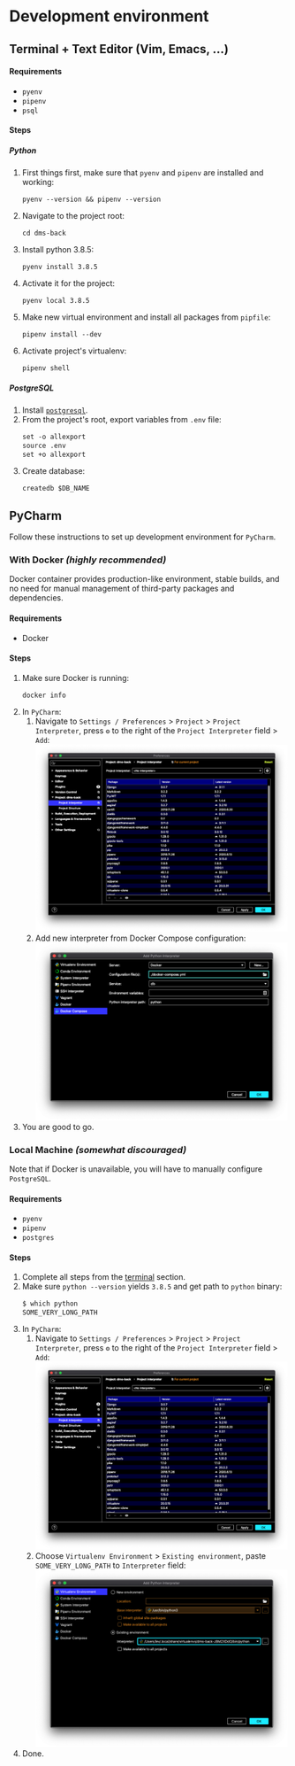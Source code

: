 # Development environment

## Terminal + Text Editor (Vim, Emacs, ...)

#### Requirements

* `pyenv`
* `pipenv`
* `psql`

#### Steps

##### Python

1. First things first, make sure that `pyenv` and `pipenv` are installed and working:
   ```shell script
   pyenv --version && pipenv --version
   ```
1. Navigate to the project root:
   ```shell script
   cd dms-back
   ```
1. Install python 3.8.5:
   ```shell script
   pyenv install 3.8.5
   ```
1. Activate it for the project:
   ```shell script
   pyenv local 3.8.5
   ```
1. Make new virtual environment and install all packages from `pipfile`:
   ```shell script
   pipenv install --dev
   ```
1. Activate project's virtualenv:
   ```shell script
   pipenv shell
   ```

##### PostgreSQL

1. Install [`postgresql`](https://www.postgresql.org/download/).
1. From the project's root, export variables from `.env` file:
   ```shell script
   set -o allexport
   source .env
   set +o allexport
   ```
1. Create database:
   ```shell script
   createdb $DB_NAME
   ```

## PyCharm

Follow these instructions to set up development environment for `PyCharm`.

### With Docker _(highly recommended)_

Docker container provides production-like environment, stable builds,
and no need for manual management of third-party packages and dependencies.

#### Requirements

* Docker

#### Steps

1. Make sure Docker is running:
   ```shell script
   docker info
   ```
1. In `PyCharm`:
   1. Navigate to `Settings / Preferences` > `Project` > `Project Interpreter`,
      press `⚙` to the right of the `Project Interpreter` field > `Add`:
      ![project-interpreter](images/project-interpreter.png)
   2. Add new interpreter from Docker Compose configuration:
      ![add-docker-interpreter](images/add-docker-interpreter.png)
1. You are good to go.

### Local Machine _(somewhat discouraged)_

Note that if Docker is unavailable, you will have to manually configure `PostgreSQL`.

#### Requirements

* `pyenv`
* `pipenv`
* `postgres`

#### Steps

1. Complete all steps from the [terminal](#terminal--text-editor-vim-emacs-) section.
1. Make sure `python --version` yields `3.8.5` and get path to `python` binary:
   ```shell script
   $ which python
   SOME_VERY_LONG_PATH
   ```
1. In `PyCharm`:
   1. Navigate to `Settings / Preferences` > `Project` > `Project Interpreter`,
      press `⚙` to the right of the `Project Interpreter` field > `Add`:
      ![project-interpreter](images/project-interpreter.png)
   1. Choose `Virtualenv Environment` > `Existing environment`, paste `SOME_VERY_LONG_PATH` to `Interpreter` field: 
      ![add-pipenv-interpreter](images/add-pipenv-interpreter.png)
1. Done.
